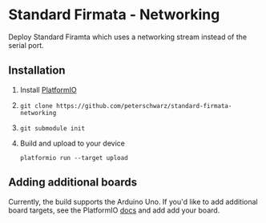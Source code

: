 # Standard Firmata - Networking

Deploy Standard Firamta which uses a networking stream instead of the serial port.


## Installation

1. Install [PlatformIO](http://platformio.org/)
2. `git clone https://github.com/peterschwarz/standard-firmata-networking`
3. `git submodule init`
4. Build and upload to your device 
    
    ```
    platformio run --target upload
    ```

## Adding additional boards

Currently, the build supports the Arduino Uno.  If you'd like to add additional board targets,
see the PlatformIO [docs](http://docs.platformio.org/en/latest/platforms/index.html) and add
add your board. 
